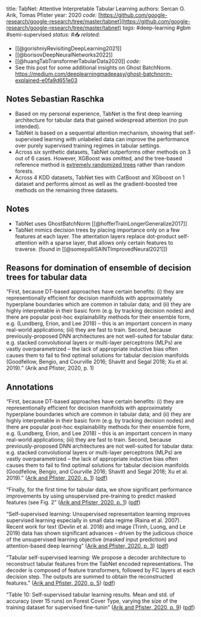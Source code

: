 
title: TabNet: Attentive Interpretable Tabular Learning
authors: Sercan O. Arik, Tomas Pfister
year: 2020
*code:* [https://github.com/google-research/google-research/tree/master/tabnet](https://github.com/google-research/google-research/tree/master/tabnet)
*tags:* #deep-learning #gbm #semi-supervised
*status:* #📥
*related:* 
- [[@gorishniyRevisitingDeepLearning2021]]
- [[@borisovDeepNeuralNetworks2022]]
- [[@huangTabTransformerTabularData2020]]
*code:*
 - See this post for some additional insights on Ghost BatchNorm. https://medium.com/deeplearningmadeeasy/ghost-batchnorm-explained-e0fa9d651e03
## Notes Sebastian Raschka
- Based on my personal experience, TabNet is the first deep learning architecture for tabular data that gained widespread attention (no pun intended).
- TabNet is based on a sequential attention mechanism, showing that self-supervised learning with unlabeled data can improve the performance over purely supervised training regimes in tabular settings.
- Across six synthetic datasets, TabNet outperforms other methods on 3 out of 6 cases. However, XGBoost was omitted, and the tree-based reference method is [extremely randomized trees](https://link.springer.com/article/10.1007/s10994-006-6226-1) rather than random forests.
- Across 4 KDD datasets, TabNet ties with CatBoost and XGboost on 1 dataset and performs almost as well as the gradient-boosted tree methods on the remaining three datasets.

## Notes
- TabNet uses GhostBatchNorm [[@hofferTrainLongerGeneralize2017]]
- TabNet mimics decision trees by placing importance only on a few features at each layer. The attentation layers replace dot-product self-attention with a sparse layer, that allows only certain features to traverse. (found in [[@somepalliSAINTImprovedNeural2021]])

## Reasons for domination of ensemble of decision trees for tabular data
“First, because DT-based approaches have certain benefits: (i) they are representionally efficient for decision manifolds with approximately hyperplane boundaries which are common in tabular data; and (ii) they are highly interpretable in their basic form (e.g. by tracking decision nodes) and there are popular post-hoc explainability methods for their ensemble form, e.g. (Lundberg, Erion, and Lee 2018) – this is an important concern in many real-world applications; (iii) they are fast to train. Second, because previously-proposed DNN architectures are not well-suited for tabular data: e.g. stacked convolutional layers or multi-layer perceptrons (MLPs) are vastly overparametrized – the lack of appropriate inductive bias often causes them to fail to find optimal solutions for tabular decision manifolds (Goodfellow, Bengio, and Courville 2016; Shavitt and Segal 2018; Xu et al. 2019).” (Arik and Pfister, 2020, p. 1)


## Annotations
“First, because DT-based approaches have certain benefits: (i) they are representionally efficient for decision manifolds with approximately hyperplane boundaries which are common in tabular data; and (ii) they are highly interpretable in their basic form (e.g. by tracking decision nodes) and there are popular post-hoc explainability methods for their ensemble form, e.g. (Lundberg, Erion, and Lee 2018) – this is an important concern in many real-world applications; (iii) they are fast to train. Second, because previously-proposed DNN architectures are not well-suited for tabular data: e.g. stacked convolutional layers or multi-layer perceptrons (MLPs) are vastly overparametrized – the lack of appropriate inductive bias often causes them to fail to find optimal solutions for tabular decision manifolds (Goodfellow, Bengio, and Courville 2016; Shavitt and Segal 2018; Xu et al. 2019).” ([Arik and Pfister, 2020, p. 1](zotero://select/library/items/EH5DCRUW)) ([pdf](zotero://open-pdf/library/items/TPDKX93V?page=1&annotation=ZFASIUHV))

“Finally, for the first time for tabular data, we show significant performance improvements by using unsupervised pre-training to predict masked features (see Fig. 2” ([Arik and Pfister, 2020, p. 1](zotero://select/library/items/EH5DCRUW)) ([pdf](zotero://open-pdf/library/items/TPDKX93V?page=1&annotation=X5WBP7CA))

“Self-supervised learning: Unsupervised representation learning improves supervised learning especially in small data regime (Raina et al. 2007). Recent work for text (Devlin et al. 2018) and image (Trinh, Luong, and Le 2019) data has shown significant advances – driven by the judicious choice of the unsupervised learning objective (masked input prediction) and attention-based deep learning” ([Arik and Pfister, 2020, p. 3](zotero://select/library/items/EH5DCRUW)) ([pdf](zotero://open-pdf/library/items/TPDKX93V?page=3&annotation=B6TI27FJ))

“Tabular self-supervised learning: We propose a decoder architecture to reconstruct tabular features from the TabNet encoded representations. The decoder is composed of feature transformers, followed by FC layers at each decision step. The outputs are summed to obtain the reconstructed features.” ([Arik and Pfister, 2020, p. 5](zotero://select/library/items/EH5DCRUW)) ([pdf](zotero://open-pdf/library/items/TPDKX93V?page=5&annotation=3QTDAR2A))

“Table 10: Self-supervised tabular learning results. Mean and std. of accuracy (over 15 runs) on Forest Cover Type, varying the size of the training dataset for supervised fine-tunin” ([Arik and Pfister, 2020, p. 9](zotero://select/library/items/EH5DCRUW)) ([pdf](zotero://open-pdf/library/items/TPDKX93V?page=9&annotation=IAGMU4FT))
